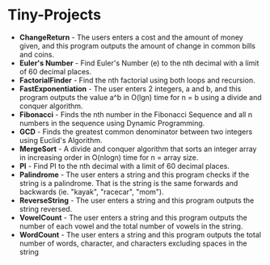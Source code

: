 # Tiny-Projects
- **ChangeReturn** - The users enters a cost and the amount of money given, and this program outputs the amount of change in common bills and coins.
- **Euler's Number** - Find Euler's Number (e) to the nth decimal with a limit of 60 decimal places.
- **FactorialFinder** - Find the nth factorial using both loops and recursion.
- **FastExponentiation** - The user enters 2 integers, a and b, and this program outputs the value a^b in O(lgn) time for n = b using a divide and conquer algorithm.
- **Fibonacci** - Finds the nth number in the Fibonacci Sequence and all n numbers in the sequence using Dynamic Programming.
- **GCD** - Finds the greatest common denominator between two integers using Euclid's Algorithm.
- **MergeSort** - A divide and conquer algorithm that sorts an integer array in increasing order in O(nlogn) time for n = array size.
- **PI** - Find PI to the nth decimal with a limit of 60 decimal places.
- **Palindrome** - The user enters a string and this program checks if the string is a palindrome. That is the string is the same forwards and backwards (ie. "kayak", "racecar", "mom").
- **ReverseString** - The user enters a string and this program outputs the string reversed.
- **VowelCount** - The user enters a string and this program outputs the number of each vowel and the total number of vowels in the string.
- **WordCount** - The user enters a string and this program outputs the total number of words, character, and characters excluding spaces in the string

